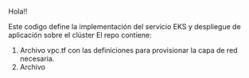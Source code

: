 Hola!!

Este codigo define la implementación del servicio EKS y despliegue de aplicación sobre el clúster
El repo contiene:

1. Archivo vpc.tf con las definiciones para provisionar la capa de red necesaria.
2. Archivo 

